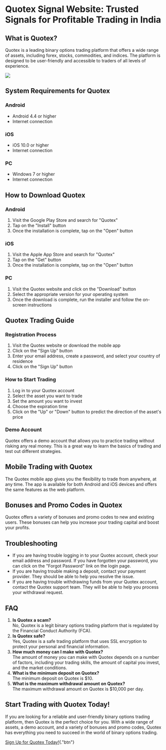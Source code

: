 # Quotex Signal Website: Trusted Signals for Profitable Trading in India

## What is Quotex?

Quotex is a leading binary options trading platform that offers a wide
range of assets, including forex, stocks, commodities, and indices. The
platform is designed to be user-friendly and accessible to traders of
all levels of experience.

[![](https://static.quotex.io/files/8_en/300_250.jpg)](https://traff.sbs/brokerqxsignupf)

## System Requirements for Quotex

### Android

-   Android 4.4 or higher
-   Internet connection

### iOS

-   iOS 10.0 or higher
-   Internet connection

### PC

-   Windows 7 or higher
-   Internet connection

## How to Download Quotex

### Android

1.  Visit the Google Play Store and search for "Quotex"
2.  Tap on the "Install" button
3.  Once the installation is complete, tap on the "Open" button

### iOS

1.  Visit the Apple App Store and search for "Quotex"
2.  Tap on the "Get" button
3.  Once the installation is complete, tap on the "Open" button

### PC

1.  Visit the Quotex website and click on the "Download" button
2.  Select the appropriate version for your operating system
3.  Once the download is complete, run the installer and follow the
    on-screen instructions

## Quotex Trading Guide

### Registration Process

1.  Visit the Quotex website or download the mobile app
2.  Click on the "Sign Up" button
3.  Enter your email address, create a password, and select your country
    of residence
4.  Click on the "Sign Up" button

### How to Start Trading

1.  Log in to your Quotex account
2.  Select the asset you want to trade
3.  Set the amount you want to invest
4.  Choose the expiration time
5.  Click on the "Up" or "Down" button to predict the
    direction of the asset\'s price

### Demo Account

Quotex offers a demo account that allows you to practice trading without
risking any real money. This is a great way to learn the basics of
trading and test out different strategies.

## Mobile Trading with Quotex

The Quotex mobile app gives you the flexibility to trade from anywhere,
at any time. The app is available for both Android and iOS devices and
offers the same features as the web platform.

## Bonuses and Promo Codes in Quotex

Quotex offers a variety of bonuses and promo codes to new and existing
users. These bonuses can help you increase your trading capital and
boost your profits.

## Troubleshooting

-   If you are having trouble logging in to your Quotex account, check
    your email address and password. If you have forgotten your
    password, you can click on the "Forgot Password" link on the
    login page.
-   If you are having trouble making a deposit, contact your payment
    provider. They should be able to help you resolve the issue.
-   If you are having trouble withdrawing funds from your Quotex
    account, contact the Quotex support team. They will be able to help
    you process your withdrawal request.

## FAQ

1.  **Is Quotex a scam?**\
    No, Quotex is a legit binary options trading platform that is
    regulated by the Financial Conduct Authority (FCA).
2.  **Is Quotex safe?**\
    Yes, Quotex is a safe trading platform that uses SSL encryption to
    protect your personal and financial information.
3.  **How much money can I make with Quotex?**\
    The amount of money you can make with Quotex depends on a number of
    factors, including your trading skills, the amount of capital you
    invest, and the market conditions.
4.  **What is the minimum deposit on Quotex?**\
    The minimum deposit on Quotex is \$10.
5.  **What is the maximum withdrawal amount on Quotex?**\
    The maximum withdrawal amount on Quotex is \$10,000 per day.

## Start Trading with Quotex Today!

If you are looking for a reliable and user-friendly binary options
trading platform, then Quotex is the perfect choice for you. With a wide
range of assets, a demo account, and a variety of bonuses and promo
codes, Quotex has everything you need to succeed in the world of binary
options trading.

[Sign Up for Quotex
Today!](\%22https://traff.sbs/brokerqxsignup\%22){."btn"}

